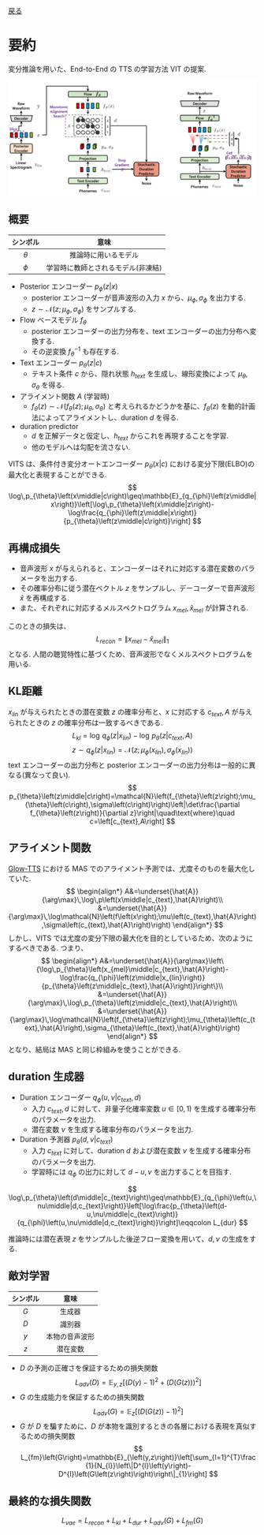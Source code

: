 [戻る](../list.md)
# 要約
変分推論を用いた、End-to-End の TTS の学習方法 VIT の提案.

![](VITS-model.png)

## 概要
| シンボル | 意味 | 
|:-:|:-:|
| $\theta$ | 推論時に用いるモデル |
| $\phi$ | 学習時に教師とされるモデル(非凍結) |

- Posterior エンコーダー $p_{\phi}\left(z\middle|x\right)$
  - posterior エンコーダーが音声波形の入力 $x$ から、$\mu_{\phi},\sigma_{\phi}$ を出力する.
  - $z\sim\mathcal{N}\left(z;\mu_{\phi},\sigma_{\phi}\right)$ をサンプルする.
- Flow ベースモデル $f_{\theta}$
  - posterior エンコーダーの出力分布を、text エンコーダーの出力分布へ変換する.
  - その逆変換 $f_{\theta}^{-1}$ も存在する.
- Text エンコーダー $p_{\theta}\left(z\middle|c\right)$
  - テキスト条件 $c$ から、隠れ状態 $h_{text}$ を生成し、線形変換によって $\mu_{\theta},\sigma_{\theta}$ を得る.
- アライメント関数 $A$ (学習時)
  - $f_{\theta}\left(z\right)\sim\mathcal{N}\left(f_{\theta}\left(z\right);\mu_{\theta},\sigma_{\theta}\right)$ と考えられるかどうかを基に、$f_{\theta}\left(z\right)$ を動的計画法によってアライメントし、duration $d$ を得る.
- duration predictor
  - $d$ を正解データと仮定し、$h_{text}$ からこれを再現することを学習.
  - 他のモデルへは勾配を流さない.

VITS は、条件付き変分オートエンコーダー $p_{\theta}\left(x\middle|c\right)$ における変分下限(ELBO)の最大化と表現することができる.
$$
\log\,p_{\theta}\left(x\middle|c\right)\geq\mathbb{E}_{q_{\phi}\left(z\middle|x\right)}\left[\log\,p_{\theta}\left(x\middle|z\right)-\log\frac{q_{\phi}\left(z\middle|x\right)}{p_{\theta}\left(z\middle|c\right)}\right]
$$

## 再構成損失
- 音声波形 $x$ が与えられると、エンコーダーはそれに対応する潜在変数のパラメータを出力する.
- その確率分布に従う潜在ベクトル $z$ をサンプルし、デーコーダーで音声波形 $\hat{x}$ を再構成する.
- また、それぞれに対応するメルスペクトログラム $x_{mel},\hat{x}_{mel}$ が計算される.

このときの損失は、
$$
L_{recon}=\left\|x_{mel}-\hat{x}_{mel}\right\|_{1}
$$
となる.
人間の聴覚特性に基づくため、音声波形でなくメルスペクトログラムを用いる.

## KL距離
$x_{lin}$ が与えられたときの潜在変数 $z$ の確率分布と、$x$ に対応する $c_{text},A$ が与えられたときの $z$ の確率分布は一致するべきである.
$$
L_{kl}=\log\,q_{\phi}\left(z\middle|x_{lin}\right)-\log\,p_{\theta}\left(z\middle|c_{text},A\right)
$$
$$
z\sim q_{\phi}\left(z\middle|x_{lin}\right)=\mathcal{N}\left(z;\mu_{\phi}\left(x_{lin}\right),\sigma_{\phi}\left(x_{lin}\right)\right)
$$
text エンコーダーの出力分布と posterior エンコーダーの出力分布は一般的に異なる(異なって良い).
$$
p_{\theta}\left(z\middle|c\right)=\mathcal{N}\left(f_{\theta}\left(z\right);\mu_{\theta}\left(c\right),\sigma\left(c\right)\right)\left|\det\frac{\partial f_{\theta}\left(z\right)}{\partial z}\right|\quad\text{where}\quad c=\left[c_{text},A\right]
$$

## アライメント関数
[Glow-TTS](GlowTTS.md) における MAS でのアライメント予測では、尤度そのものを最大化していた.
$$
\begin{align*}
  A&=\underset{\hat{A}}{\arg\max}\,\log\,p\left(x\middle|c_{text},\hat{A}\right)\\
  &=\underset{\hat{A}}{\arg\max}\,\log\mathcal{N}\left(f\left(x\right);\mu\left(c_{text},\hat{A}\right),\sigma\left(c_{text},\hat{A}\right)\right)
\end{align*}
$$
しかし、VITS では尤度の変分下限の最大化を目的としているため、次のようにするべきである.
つまり、
$$
\begin{align*}
  A&=\underset{\hat{A}}{\arg\max}\left\{\log\,p_{\theta}\left(x_{mel}\middle|c_{text},\hat{A}\right)-\log\frac{q_{\phi}\left(z\middle|x_{lin}\right)}{p_{\theta}\left(z\middle|c_{text},\hat{A}\right)}\right\}\\
  &=\underset{\hat{A}}{\arg\max}\,\log\,p_{\theta}\left(z\middle|c_{text},\hat{A}\right)\\
  &=\underset{\hat{A}}{\arg\max}\,\log\mathcal{N}\left(f_{\theta}\left(z\right);\mu_{\theta}\left(c_{text},\hat{A}\right),\sigma_{\theta}\left(c_{text},\hat{A}\right)\right)
\end{align*}
$$
となり、結局は MAS と同じ枠組みを使うことができる.

## duration 生成器
- Duration エンコーダー $q_{\phi}\left(u,\nu\middle|c_{text},d\right)$
  - 入力 $c_{text},d$ に対して、非量子化確率変数 $u\in\left[0,1\right)$ を生成する確率分布のパラメータを出力.
  - 潜在変数 $\nu$ を生成する確率分布のパラメータを出力.
- Duration 予測器 $p_{\theta}\left(d,\nu\middle|c_{text}\right)$
  - 入力 $c_{text}$ に対して、duration $d$ および潜在変数 $\nu$ を生成する確率分布のパラメータを出力.
  - 学習時には $q_{\phi}$ の出力に対して $d-u,\nu$ を出力することを目指す.

$$
\log\,p_{\theta}\left(d\middle|c_{text}\right)\geq\mathbb{E}_{q_{\phi}\left(u,\nu\middle|d,c_{text}\right)}\left[\log\frac{p_{\theta}\left(d-u,\nu\middle|c_{text}\right)}{q_{\phi}\left(u,\nu\middle|d,c_{text}\right)}\right]\eqqcolon L_{dur}
$$
  
推論時には潜在表現 $z$ をサンプルした後逆フロー変換を用いて、$d,\nu$ の生成をする.

## 敵対学習
| シンボル | 意味 |
|:-:|:-:|
| $G$ | 生成器 |
| $D$ | 識別器 |
| $y$ | 本物の音声波形 |
| $z$ | 潜在変数 |
- $D$ の予測の正確さを保証するための損失関数
$$
L_{adv}\left(D\right)=\mathbb{E}_{y,z}\left[\left(D\left(y\right)-1\right)^{2}+\left(D\left(G\left(z\right)\right)\right)^{2}\right]
$$
- $G$ の生成能力を保証するための損失関数
$$
L_{adv}\left(G\right)=\mathbb{E}_{z}\left[\left(D\left(G\left(z\right)\right)-1\right)^{2}\right]
$$
- $G$ が $D$ を騙すために、$D$ が本物を識別するときの各層における表現を真似するための損失関数
$$
L_{fm}\left(G\right)=\mathbb{E}_{\left(y,z\right)}\left[\sum_{l=1}^{T}\frac{1}{N_{l}}\left\|D^{l}\left(y\right)-D^{l}\left(G\left(z\right)\right)\right\|_{1}\right]
$$

## 最終的な損失関数
$$
L_{vae}=L_{recon}+L_{kl}+L_{dur}+L_{adv}\left(G\right)+L_{fm}\left(G\right)
$$
